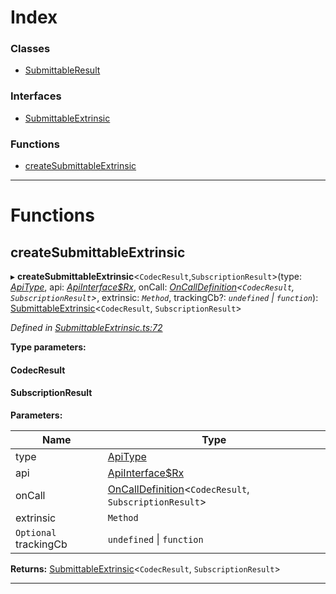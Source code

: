 

# Index

### Classes

* [SubmittableResult](../classes/_submittableextrinsic_.submittableresult.md)

### Interfaces

* [SubmittableExtrinsic](../interfaces/_submittableextrinsic_.submittableextrinsic.md)

### Functions

* [createSubmittableExtrinsic](_submittableextrinsic_.md#createsubmittableextrinsic)

---

# Functions

<a id="createsubmittableextrinsic"></a>

##  createSubmittableExtrinsic

▸ **createSubmittableExtrinsic**<`CodecResult`,`SubscriptionResult`>(type: *[ApiType](_types_.md#apitype)*, api: *[ApiInterface$Rx](_types_.md#apiinterface_rx)*, onCall: *[OnCallDefinition](_types_.md#oncalldefinition)<`CodecResult`, `SubscriptionResult`>*, extrinsic: *`Method`*, trackingCb?: *`undefined` \| `function`*): [SubmittableExtrinsic](../interfaces/_submittableextrinsic_.submittableextrinsic.md)<`CodecResult`, `SubscriptionResult`>

*Defined in [SubmittableExtrinsic.ts:72](https://github.com/polkadot-js/api/blob/9319cf1/packages/api/src/SubmittableExtrinsic.ts#L72)*

**Type parameters:**

#### CodecResult 
#### SubscriptionResult 
**Parameters:**

| Name | Type |
| ------ | ------ |
| type | [ApiType](_types_.md#apitype) |
| api | [ApiInterface$Rx](_types_.md#apiinterface_rx) |
| onCall | [OnCallDefinition](_types_.md#oncalldefinition)<`CodecResult`, `SubscriptionResult`> |
| extrinsic | `Method` |
| `Optional` trackingCb | `undefined` \| `function` |

**Returns:** [SubmittableExtrinsic](../interfaces/_submittableextrinsic_.submittableextrinsic.md)<`CodecResult`, `SubscriptionResult`>

___

